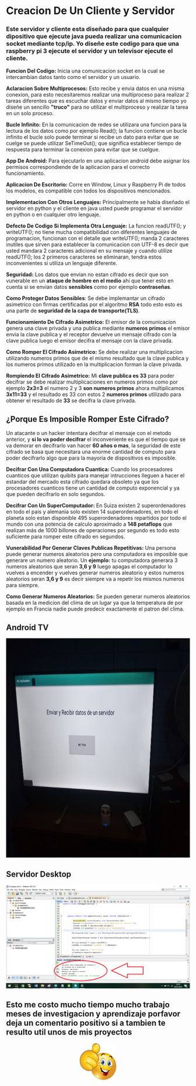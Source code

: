 # Creacion De Un Cliente y Servidor

### Este servidor y cliente esta diseñado para que cualquier dipositivo que ejecute java pueda realizar una comunicacion socket mediante tcp/ip. Yo diseñe este codigo para que una raspberry pi 3 ejecute el servidor y un televisor ejecute el cliente.

**Funcion Del Codigo:** Inicia una comunicacion socket en la cual se intercambian datos tanto como el servidor y un usuario.

**Aclaracion Sobre Multiprocesos:** Esto recibe y envia datos en una misma conexion, para esto necesitaremos realizar una multiproceso para realizar 2 tareas diferentes que es escuchar datos y enviar datos al mismo tiempo yo diseñe un sencillo **"truco"** para no utilizar el multiproceso y realizar la tarea en un solo proceso.

**Bucle Infinito:** En la comunicacion de redes se utilizara una funcion para la lectura de los datos como por ejemplo Read(); la funcion contiene un bucle infinito el bucle solo puede terminar si recibe un dato para evitar que se cuelge se puede utilizar SeTimeOut(); que significa establecer tiempo de respuesta para terminar la conexion para evitar que se cuelgue.

**App De Android:** Para ejecutarlo en una aplicacion android debe asignar los permisos correspondiende de la aplicacion para el correcto funcionamiento.

**Aplicacion De Escritorio:** Corre en Window, Linux y Raspberry Pi de todos los modelos, es compatible con todos los dispositivos mencionados.

**Implementacion Con Otros Lenguajes:** Principalmente se habia diseñado el servidor en python y el cliente en java usted puede programar el servidor en python o en cualquier otro lenguaje.

**Defecto De Codigo Si Implementa Otra Lenguaje:** La funcion readUTF(); y writeUTF(); no tiene mucha compatibilidad con diferentes lenguajes de programacion, funcionan con el detalle que writeUTF(); manda 2 caracteres inutiles que sirven para establecer la comunicacion con UTF-8 es decir que usted mandara 2 caracteres adicional en su mensaje y cuando utilize readUTF(); los 2 primeros caracteres se eliminaran, tendra estos inconvenientes si utiliza un lenguaje diferente.

**Seguridad:** Los datos que envian no estan cifrado es decir que son vunerable en un **ataque de hombre en el medio** ahi que tener esto en cuenta si se envian datos **sensibles** como por ejemplo **contraseñas**.

**Como Proteger Datos Sensibles**: Se debe implemantar un cifrado asimetrico con firmas certificadas por el algoritmo **RSA** todo esto esto es una parte de **seguridad de la capa de transporte(TLS)**.

**Funcionamiento De Cifrado Asimetrico:** El emisor de la comunicacion genera una clave privada y una publica mediante **numeros primos** el emisor envia la clave publica y el receptor devuelve un mensaje cifrado con la clave publica luego el emisor decifra el mensaje con la clave privada.

**Como Romper El Cifrado Asimetrico:** Se debe realizar una multiplicacion utilizando numeros primos que de el mismo resultado que la clave publica y los numeros primos utilizado en la multiplicacion forman la clave privada.

**Rompiendo El Cifrado Asimetrico:** Mi **clave publica es 33** para poder decifrar se debe realizar multiplicaciones en numeros primos como por ejemplo **2x3=3** el numero 2 y 3 **son numeros primos** ahora multiplicamos **3x11=33** y el resultado es 33 con estos 2 **numeros primos** utilizado para obtener el resultado de **33** se decifra la clave privada.

## ¿Porque Es Imposible Romper Este Cifrado?

Un atacante o un hacker intentara decifrar el mensaje con el metodo anterior, y **si lo va poder decifrar** el inconveniente es que el tiempo que se va demorar en decifrarlo van hacer **60 años o mas**, la seguridad de este cifrado se basa que necesitara una enorme cantidad de computo para poder decifrarlo algo que para la mayoria de dispositivos es imposible.

**Decifrar Con Una Computadora Cuantica:** Cuando los procesadores cuanticos que utilizan quibits para manejar intrucciones lleguen a hacer el estandar del mercado esta cifrado quedara obsoleto ya que los procesadores cuanticos tiene un cantidad de computo exponencial y ya que pueden decifrarlo en solo segundos.

**Decifrar Con Un SuperComputador:** En Suiza existen 2 superordenadores en todo el pais y alemania solo existen 14 superordenadores, en todo el planeta solo estan disponible 495 superordenadores repartidos por todo el mundo con una potencia de calculo aproximado a **148 petaflops** que realizan más de 1000 billones de operaciones por segundo es todo esto suficiente para romper este cifrado en segundos.

**Vunerabilidad Por Generar Claves Publicas Repetitivas:** Una persona puede generar numeros aleatorios pero una computadora es imposible que generare un numero aleatorio. Un **ejemplo:** tu computadora generara 3 numeros aleatorios que seran **3,6 y 9** luego apagas el computador lo vuelves a encender y vuelves generar numeros aleatorio y estos numeros aleatorios seran **3,6 y 9** es decir siempre va a repetir los mismos numeros para siempre.

**Como Generar Numeros Aleatorios:** Se pueden generar numeros aleatorios basada en la medicion del clima de un lugar ya que la temperatura de por ejemplo en Francia nadie puede predecir exactamente el patron del clima.




## Android TV

<img src="https://github.com/IDiegoUlises/servidor-y-cliente-en-java/blob/master/Imagenes/Android%20TV.jpg" width="1000" height="600" />



## Servidor Desktop

![alt text](https://github.com/IDiegoUlises/servidor-y-cliente-en-java/blob/master/Imagenes/Desktop.png)


## Esto me costo mucho tiempo mucho trabajo meses de investigacion y aprendizaje porfavor deja un comentario positivo si a tambien te resulto util unos de mis proyectos   
<p align="center">
  <img width="100" height="100" src="https://github.com/IDiegoUlises/servidor-y-cliente-en-java/blob/master/Imagenes/Emoji-Positivo.png">
</p>
